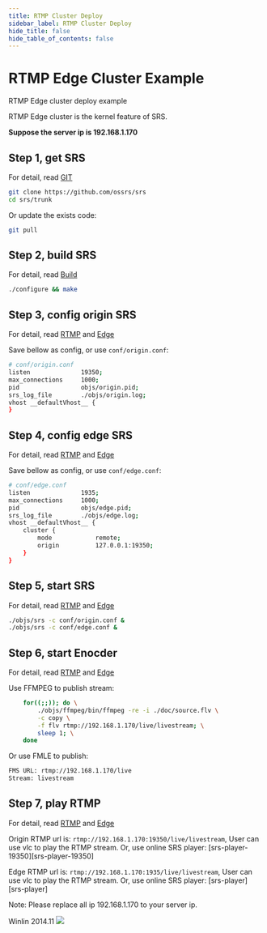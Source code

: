 ```yaml
---
title: RTMP Cluster Deploy
sidebar_label: RTMP Cluster Deploy 
hide_title: false
hide_table_of_contents: false
---
```


# RTMP Edge Cluster Example

RTMP Edge cluster deploy example

RTMP Edge cluster is the kernel feature of SRS.

**Suppose the server ip is 192.168.1.170**

## Step 1, get SRS

For detail, read [GIT](./git)

```bash
git clone https://github.com/ossrs/srs
cd srs/trunk
```

Or update the exists code:

```bash
git pull
```

## Step 2, build SRS

For detail, read [Build](./install)

```bash
./configure && make
```

## Step 3, config origin SRS

For detail, read [RTMP](./delivery-rtmp) and [Edge](./edge)

Save bellow as config, or use `conf/origin.conf`:

```bash
# conf/origin.conf
listen              19350;
max_connections     1000;
pid                 objs/origin.pid;
srs_log_file        ./objs/origin.log;
vhost __defaultVhost__ {
}
```

## Step 4, config edge SRS

For detail, read [RTMP](./delivery-rtmp) and [Edge](./edge)

Save bellow as config, or use `conf/edge.conf`:

```bash
# conf/edge.conf
listen              1935;
max_connections     1000;
pid                 objs/edge.pid;
srs_log_file        ./objs/edge.log;
vhost __defaultVhost__ {
    cluster {
        mode            remote;
        origin          127.0.0.1:19350;
    }
}
```

## Step 5, start SRS

For detail, read [RTMP](./delivery-rtmp) and [Edge](./edge)

```bash
./objs/srs -c conf/origin.conf &
./objs/srs -c conf/edge.conf &
```

## Step 6, start Enocder

For detail, read [RTMP](./delivery-rtmp) and [Edge](./edge)

Use FFMPEG to publish stream:

```bash
    for((;;)); do \
        ./objs/ffmpeg/bin/ffmpeg -re -i ./doc/source.flv \
        -c copy \
        -f flv rtmp://192.168.1.170/live/livestream; \
        sleep 1; \
    done
```

Or use FMLE to publish:

```bash
FMS URL: rtmp://192.168.1.170/live
Stream: livestream
```

## Step 7, play RTMP

For detail, read [RTMP](./delivery-rtmp) and [Edge](./edge)

Origin RTMP url is: `rtmp://192.168.1.170:19350/live/livestream`, User can use vlc to play the RTMP stream. Or, use online SRS player: [srs-player-19350][srs-player-19350]

Edge RTMP url is: `rtmp://192.168.1.170:1935/live/livestream`, User can use vlc to play the RTMP stream. Or, use online SRS player: [srs-player][srs-player]

Note: Please replace all ip 192.168.1.170 to your server ip.

Winlin 2014.11
![](https://ossrs.net/gif/v1/sls.gif?site=ossrs.io&path=/lts/doc-en-4/doc/sample-rtmp-cluster)


